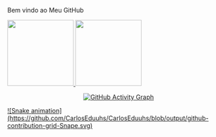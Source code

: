Bem vindo ao Meu GitHub

<!--
**CarlosEduuhs/CarlosEduuhs** is a ✨ _special_ ✨ repository because its `README.md` (this file) appears on your GitHub profile.

Here are some ideas to get you started:

- 🔭 I’m currently working on ...
- 🌱 I’m currently learning ...
- 👯 I’m looking to collaborate on ...
- 🤔 I’m looking for help with ...
- 💬 Ask me about ...
- 📫 How to reach me: ...
- 😄 Pronouns: ...
- ⚡ Fun fact: ...
-->

<div>
  <a href="https://beacons.ai/CarlosEduuhs">
  <img height="150em" src="https://github-readme-stats.vercel.app/api?username=CarlosEduuhs&theme=chartreuse-dark&show_icons=true"/>
  <img height="150em" src="https://github-readme-stats.vercel.app/api/top-langs/?username=CarlosEduuhs&layout=compact&langs_count=16&theme=chartreuse-dark"/>
</div>
  
 <div align='center'>
   
   ![GitHub Activity Graph](https://activity-graph.herokuapp.com/graph?username=CarlosEduuhs&theme=react-dark)  
   
</div>
  
  <div aling= 'center'>
     ![Snake animation](https://github.com/CarlosEduuhs/CarlosEduuhs/blob/output/github-contribution-grid-Snape.svg)
  <div>
